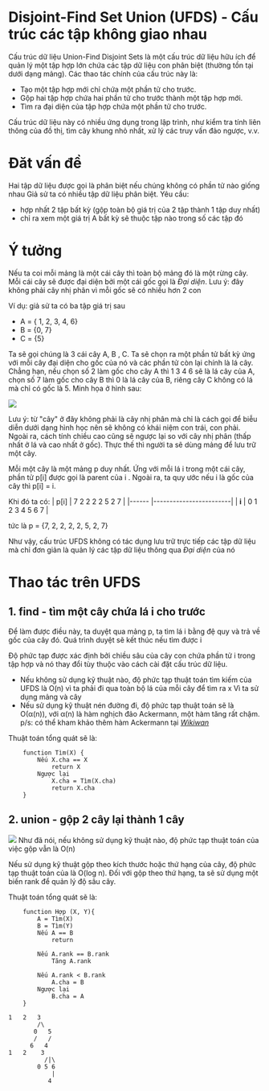 # Disjoint-Find Set Union (UFDS) - Cấu trúc các tập không giao nhau

Cấu trúc dữ liệu Union-Find Disjoint Sets là một cấu trúc dữ liệu hữu ích để quản lý một tập hợp lớn chứa các tập dữ liệu con phân biệt (thường tồn tại dưới dạng mảng). Các thao tác chính của cấu trúc này là:
- Tạo một tập hợp mới chỉ chứa một phần tử cho trước.
- Gộp hai tập hợp chứa hai phần tử cho trước thành một tập hợp mới.
- Tìm ra đại diện của tập hợp chứa một phần tử cho trước.

Cấu trúc dữ liệu này có nhiều ứng dụng trong lập trình, như kiểm tra tính liên thông của đồ thị, tìm cây khung nhỏ nhất, xử lý các truy vấn đảo ngược, v.v.

# Đăt vấn đề
Hai tập dữ liệu được gọi là phân biệt nếu chúng không có phần tử nào giống nhau
Giả sử ta có nhiều tập dữ liệu phân biệt. Yêu cầu:
- hợp nhất 2 tập bất kỳ (gộp toàn bộ giá trị của 2 tập thành 1 tập duy nhất)
- chỉ ra xem một giá trị A bất kỳ sẽ thuộc tập nào trong số các tập đó
# Ý tưởng
Nếu ta coi mỗi mảng là một cái cây thì toàn bộ mảng đó là một rừng cây. Mỗi cái cây sẽ được đại diện bởi một cái gốc gọi là _Đại diện_. Lưu ý: đây không phải cây nhị phân vì mỗi gốc sẽ có nhiều hơn 2 con

Ví dụ: giả sử ta có ba tập giá trị sau
- A =  { 1, 2, 3, 4, 6}
- B =  {0, 7}
- C =  {5}

Ta sẽ gọi chúng là 3 cái cây A, B , C. Ta sẽ chọn ra một phần tử bất kỳ ứng với mỗi cây đại diện cho gốc của nó và các phần tử còn lại chính là lá cây. Chẳng hạn, nếu chọn số 2 làm gốc cho cây A thì 1 3 4 6 sẽ là lá cây của A, chọn số 7 làm gốc cho cây B thì 0 là lá cây của B, riêng cây C không có lá mà chỉ có gốc là 5. Minh họa ở hình sau:

![](/pictures/Example.png)

Lưu ý: từ "cây" ở đây không phải là cây nhị phân mà chỉ là cách gọi để biễu diễn dưới dạng hình học nên sẽ không có khái niệm con trái, con phải. Ngoài ra, cách tính chiều cao cũng sẽ ngược lại so với cây nhị phân (thấp nhất ở lá và cao nhất ở gốc). Thực thế thì người ta sẽ dùng mảng để lưu trữ một cây.

Mỗi một cây là một mảng p duy nhất. Ứng với mỗi lá i trong một cái cây, phần tử p[i] được gọi là parent của i . Ngoài ra, ta quy ước nếu i là gốc của cây thì p[i] = i.

Khi đó ta có:
| p[i]   | 7  2  2  2  2  5  2  7 |
|------  |------------------------|
| __i__  | 0  1  2  3  4  5  6  7 |

tức là p = {7, 2, 2, 2, 2, 5, 2, 7}
 
Như vậy, cấu trúc UFDS không có tác dụng lưu trữ trực tiếp các tập dữ liệu mà chỉ đơn giản là quản lý các tập dữ liệu thông qua _Đại diện_ của nó

# Thao tác trên UFDS
## 1. find - tìm một cây chứa lá i cho trước 
Để làm được điều này, ta duyệt qua mảng p, ta tìm lá i bằng đệ quy và trả về gốc của cây đó. Quá trình duyệt sẽ kết thúc nếu tìm được i

Độ phức tạp được xác định bởi chiều sâu của cây con chứa phần tử i trong tập hợp
và nó thay đổi tùy thuộc vào cách cài đặt cấu trúc dữ liệu.
- Nếu không sử dụng kỹ thuật nào, độ phức tạp thuật toán tìm kiếm của UFDS là O(n) vì ta phải đi qua toàn bộ lá của mỗi cây để tìm ra x Vì ta sử dụng mảng và cây
- Nếu sử dụng kỹ thuật nén đường đi, độ phức tạp thuật toán sẽ là O(α(n)), với α(n) là hàm nghịch đảo Ackermann, một hàm tăng rất chậm.
p/s: có thể kham khảo thêm hàm Ackermann tại [_Wikiwan_](https://www.wikiwand.com/vi/H%C3%A0m_s%E1%BB%91_Ackermann)

Thuật toán tổng quát sẽ là:

```
    function Tìm(X) {
        Nếu X.cha == X
            return X
        Ngược lại
            X.cha = Tìm(X.cha)
            return X.cha
    }
```
   

## 2. union - gộp 2 cây lại thành 1 cây
![](/pictures/Union.png)
Như đã nói, nếu không sử dụng kỹ thuật nào, độ phức tạp thuật toán của việc gộp vẫn là O(n)

Nếu sử dụng kỹ thuật gộp theo kích thước hoặc thứ hạng của cây, độ phức tạp thuật toán của là O(log n). Đối với gộp theo thứ hạng, ta sẽ sử dụng một biến rank để quản lý độ sâu cây. 

Thuật toán tổng quát sẽ là:
```
    function Hợp (X, Y){
        A = Tìm(X)
        B = Tìm(Y)
        Nếu A == B
            return

        Nếu A.rank == B.rank
            Tăng A.rank

        Nếu A.rank < B.rank
            A.cha = B
        Ngược lại
            B.cha = A
    }
```
```
1   2   3
        /\
       0   5
       /   /    
      6   4  
1   2    3
          /|\
        0 5 6
            |
           4
```
 
    